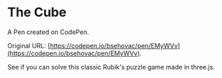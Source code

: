 # The Cube

A Pen created on CodePen.

Original URL: [https://codepen.io/bsehovac/pen/EMyWVv](https://codepen.io/bsehovac/pen/EMyWVv).

See if you can solve this classic Rubik's puzzle game made in three.js.